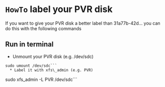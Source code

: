 # `HowTo` label your PVR disk #

If you want to give your PVR disk a better label than 31a77b-42d...
you can do this with the following commands


## Run in terminal ##

  * Unmount your PVR disk (e.g. /dev/sdc)
```
sudo umount /dev/sdc```
  * Label it with xfs\_admin (e.g. PVR)
```
sudo xfs_admin -L PVR /dev/sdc```